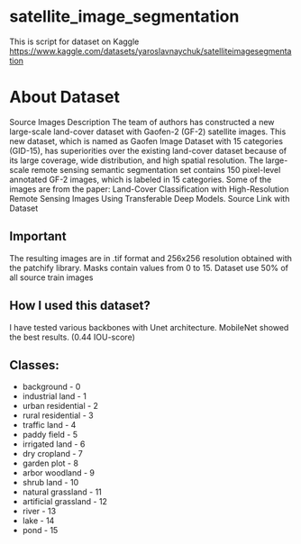 # satellite_image_segmentation
This is script for dataset on Kaggle https://www.kaggle.com/datasets/yaroslavnaychuk/satelliteimagesegmentation
# About Dataset

Source Images Description
The team of authors has constructed a new large-scale land-cover dataset with Gaofen-2 (GF-2) satellite images. This new dataset, which is named as Gaofen Image Dataset with 15 categories (GID-15), has superiorities over the existing land-cover dataset because of its large coverage, wide distribution, and high spatial resolution. The large-scale remote sensing semantic segmentation set contains 150 pixel-level annotated GF-2 images, which is labeled in 15 categories. Some of the images are from the paper: Land-Cover Classification with High-Resolution Remote Sensing Images Using Transferable Deep Models.
Source Link with Dataset

## Important
The resulting images are in .tif format and 256x256 resolution obtained with the patchify library. Masks contain values ​​from 0 to 15. Dataset use 50% of all source train images

## How I used this dataset?
I have tested various backbones with Unet architecture. MobileNet showed the best results. (0.44 IOU-score)

## Classes:
- background - 0
- industrial land - 1
- urban residential - 2
- rural residential - 3
- traffic land - 4
- paddy field - 5
- irrigated land - 6
- dry cropland - 7
- garden plot - 8
- arbor woodland - 9
- shrub land - 10
- natural grassland - 11
- artificial grassland - 12
- river - 13
- lake - 14
- pond - 15
